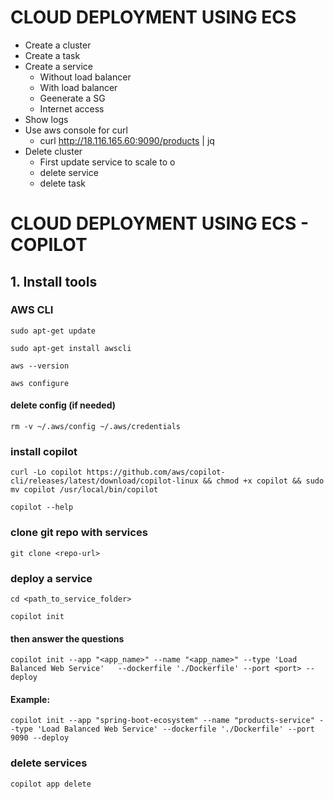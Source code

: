 # CLOUD DEPLOYMENT USING ECS
- Create a cluster
- Create a task
- Create a service
	+ Without load balancer
	+ With load balancer
	+ Geenerate a SG
	+ Internet access
- Show logs
- Use aws console for curl
	+ curl http://18.116.165.60:9090/products | jq
- Delete cluster
	+ First update service to scale to o
	+ delete service
	+ delete task


# CLOUD DEPLOYMENT USING ECS - COPILOT

## 1. Install tools

### AWS CLI
`sudo apt-get update`

`sudo apt-get install awscli`

`aws --version`

`aws configure`


#### delete config (if needed)
`rm -v ~/.aws/config ~/.aws/credentials`

### install copilot
`curl -Lo copilot https://github.com/aws/copilot-cli/releases/latest/download/copilot-linux && chmod +x copilot && sudo mv copilot /usr/local/bin/copilot`

`copilot --help`

### clone git repo with services
`git clone <repo-url>`

### deploy a service
`cd <path_to_service_folder>`

`copilot init` 
#### then answer the questions

`copilot init --app "<app_name>" --name "<app_name>" --type 'Load Balanced Web Service'   --dockerfile './Dockerfile' --port <port> --deploy`

#### Example:
`copilot init --app "spring-boot-ecosystem" --name "products-service" --type 'Load Balanced Web Service' --dockerfile './Dockerfile' --port 9090 --deploy`

### delete services
`copilot app delete`
